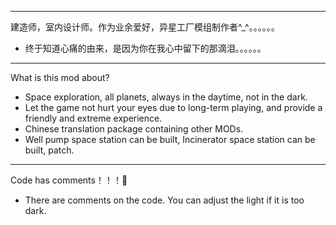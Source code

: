 ---------------------------------------------------------------------------------------------------  

建造师，室内设计师。作为业余爱好，异星工厂模组制作者^_^。。。。。。

   *   终于知道心痛的由来，是因为你在我心中留下的那滴泪。。。。。。

---------------------------------------------------------------------------------------------------   

What is this mod about?
  
   * Space exploration, all planets, always in the daytime, not in the dark.
   * Let the game not hurt your eyes due to long-term playing, and provide a friendly and extreme experience.
   * Chinese translation package containing other MODs.
   * Well pump  space station can be built, Incinerator   space station can be built, patch.
     
---------------------------------------------------------------------------------------------------  

Code has comments！！！💟
  
   * There are comments on the code. You can adjust the light if it is too dark.
